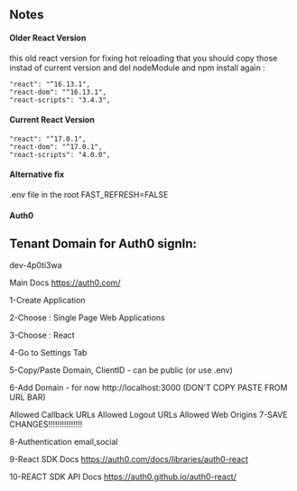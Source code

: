 ## Notes

#### Older React Version
this old react version for fixing hot reloading that you should copy those instad of current version and del nodeModule and npm install again :

```
"react": "^16.13.1",
"react-dom": "^16.13.1",
"react-scripts": "3.4.3",
```
#### Current React Version

```
"react": "^17.0.1",
"react-dom": "^17.0.1",
"react-scripts": "4.0.0",
```

#### Alternative fix

.env file in the root
FAST_REFRESH=FALSE

#### Auth0 

## Tenant Domain for Auth0 signIn: 
dev-4p0ti3wa

Main Docs https://auth0.com/

1-Create Application

2-Choose : Single Page Web Applications

3-Choose : React

4-Go to Settings Tab

5-Copy/Paste Domain, ClientID - can be public (or use .env)

6-Add Domain - for now http://localhost:3000 (DON'T COPY PASTE FROM URL BAR)

Allowed Callback URLs
Allowed Logout URLs
Allowed Web Origins
7-SAVE CHANGES!!!!!!!!!!!!!!!

8-Authentication email,social

9-React SDK Docs  https://auth0.com/docs/libraries/auth0-react

10-REACT SDK API Docs  https://auth0.github.io/auth0-react/